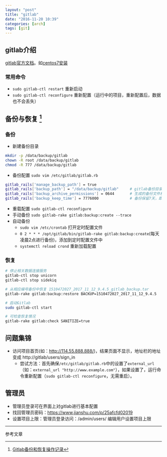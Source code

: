 ```yaml
---
layout: "post"
title: "gitlab"
date: "2016-11-20 10:39"
categories: [arch]
tags: [git]
---
```


## gitlab介绍

[gitlab官方文档](https://docs.gitlab.com/omnibus/README.html)。如[centos7安装](https://about.gitlab.com/downloads/#centos7)

### 常用命令

- `sudo gitlab-ctl restart` 重新启动
- `sudo gitlab-ctl reconfigure` 重新配置（运行中的项目，重新配置后，数据也不会丢失）

## 备份与恢复 [^1]

### 备份

- 新建备份目录

```bash
mkdir -p /data/backup/gitlab
chown -R root /data/backup/gitlab
chmod -R 777 /data/backup/gitlab
```
- 备份配置 `sudo vim /etc/gitlab/gitlab.rb`

```bash
gitlab_rails['manage_backup_path'] = true
gitlab_rails['backup_path'] = "/data/backup/gitlab"     # gitlab备份目录
gitlab_rails['backup_archive_permissions'] = 0644       # 生成的备份文件权限
gitlab_rails['backup_keep_time'] = 7776000              # 备份保留7天，即604800秒
```
- 重载配置 `sudo gitlab-ctl reconfigure`
- 手动备份 `sudo gitlab-rake gitlab:backup:create --trace`
- 自动备份
    - `sudo vim /etc/crontab` 打开定时配置文件
    - `0 2 * * * /opt/gitlab/bin/gitlab-rake gitlab:backup:create`(每天凌晨2点进行备份)，添加到定时配置文件中
    - `systemctl reload crond` 重新加载配置

### 恢复

```bash
# 停止相关数据连接服务
gitlab-ctl stop unicorn
gitlab-ctl stop sidekiq

# 从相应编号备份中恢复 1510472027_2017_11_12_9.4.5_gitlab_backup.tar
gitlab-rake gitlab:backup:restore BACKUP=1510472027_2017_11_12_9.4.5

# 启动Gitlab
sudo gitlab-ctl start

# 可检查恢复情况
gitlab-rake gitlab:check SANITIZE=true
```

## 问题集锦

- 访问项目首页(如：http://114.55.888.888/)，结果页面不显示，地址栏的地址变成 http://gitlab/users/sign_in
    - 尝试方法：首先确保`/etc/gitlab/gitlab.rb`中的设置了`external_url`（如：`external_url "http://www.example.com"`），如果设置了，运行命令重新配置（`sudo gitlab-ctl reconfigure`，无需重启）。

## 管理员

- 管理员登录可在界面上对gitlab进行基本配置
- 找回管理员密码：https://www.jianshu.com/p/25afcfd02019
- 设置项目上限：管理员登录访问：/admin/users/ 编辑用户设置项目上限

---

参考文章

[^1]: [Gitlab备份和恢复操作记录](https://www.cnblogs.com/kevingrace/p/7821529.html)